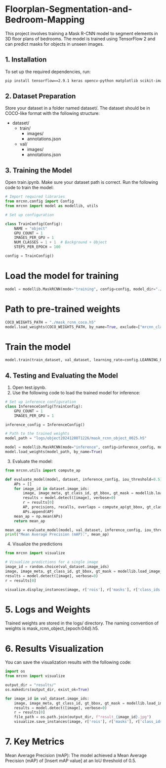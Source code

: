 # Floorplan-Segmentation-and-Bedroom-Mapping
This project involves training a Mask R-CNN model to segment elements in 3D floor plans of bedrooms. The model is trained using TensorFlow 2 and can predict masks for objects in unseen images.

## **1. Installation**
To set up the required dependencies, run:
```bash
pip install tensorflow==2.9.1 keras opencv-python matplotlib scikit-image numpy
```
## **2. Dataset Preparation**
Store your dataset in a folder named dataset/.
The dataset should be in COCO-like format with the following structure:

- dataset/
  - train/
    - images/
    - annotations.json
  - val/
    - images/
    - annotations.json

## 3. Training the Model
Open train.ipynb.
Make sure your dataset path is correct.
Run the following code to train the model:
```python
# Import required libraries
from mrcnn.config import Config
from mrcnn import model as modellib, utils

# Set up configuration

class TrainConfig(Config):
    NAME = "object"
    GPU_COUNT = 1
    IMAGES_PER_GPU = 1
    NUM_CLASSES = 1 + 1  # Background + Object
    STEPS_PER_EPOCH = 100

config = TrainConfig()
```
# Load the model for training
```python
model = modellib.MaskRCNN(mode="training", config=config, model_dir="./logs")
```
# Path to pre-trained weights
```python
COCO_WEIGHTS_PATH = "./mask_rcnn_coco.h5"
model.load_weights(COCO_WEIGHTS_PATH, by_name=True, exclude=["mrcnn_class_logits", "mrcnn_bbox_fc", "mrcnn_bbox", "mrcnn_mask"])
```
# Train the model
```python
model.train(train_dataset, val_dataset, learning_rate=config.LEARNING_RATE, epochs=30, layers="all")
```
## 4. Testing and Evaluating the Model

1. Open test.ipynb.
2. Use the following code to load the trained model for inference:
```python
# Set up inference configuration
class InferenceConfig(TrainConfig):
    GPU_COUNT = 1
    IMAGES_PER_GPU = 1

inference_config = InferenceConfig()

# Path to the trained weights
model_path = "logs/object20241208T1226/mask_rcnn_object_0025.h5"

model = modellib.MaskRCNN(mode="inference", config=inference_config, model_dir="./logs")
model.load_weights(model_path, by_name=True)
```
3. Evaluate the model:
```python
from mrcnn.utils import compute_ap

def evaluate_model(model, dataset, inference_config, iou_threshold=0.5):
    APs = []
    for image_id in dataset.image_ids:
        image, image_meta, gt_class_id, gt_bbox, gt_mask = modellib.load_image_gt(dataset, inference_config, image_id, use_mini_mask=False)
        results = model.detect([image], verbose=0)
        r = results[0]
        AP, precisions, recalls, overlaps = compute_ap(gt_bbox, gt_class_id, gt_mask, r["rois"], r["class_ids"], r["scores"], r["masks"])
        APs.append(AP)
    mean_ap = np.mean(APs)
    return mean_ap

mean_ap = evaluate_model(model, val_dataset, inference_config, iou_threshold=0.5)
print("Mean Average Precision (mAP):", mean_ap)
```
4. Visualize the predictions
```python
from mrcnn import visualize

# Visualize predictions for a single image
image_id = random.choice(val_dataset.image_ids)
image, image_meta, gt_class_id, gt_bbox, gt_mask = modellib.load_image_gt(val_dataset, inference_config, image_id, use_mini_mask=False)
results = model.detect([image], verbose=0)
r = results[0]

visualize.display_instances(image, r['rois'], r['masks'], r['class_ids'], val_dataset.class_names, r['scores'])
```
# 5. Logs and Weights
Trained weights are stored in the logs/ directory.
The naming convention of weights is mask_rcnn_object_{epoch:04d}.h5.

# 6. Results Visualization
You can save the visualization results with the following code:
```python
import os
from mrcnn import visualize

output_dir = "results/"
os.makedirs(output_dir, exist_ok=True)

for image_id in val_dataset.image_ids:
    image, image_meta, gt_class_id, gt_bbox, gt_mask = modellib.load_image_gt(val_dataset, inference_config, image_id, use_mini_mask=False)
    results = model.detect([image], verbose=0)
    r = results[0]
    file_path = os.path.join(output_dir, f"result_{image_id}.jpg")
    visualize.save_instances(image, r['rois'], r['masks'], r['class_ids'], val_dataset.class_names, r['scores'], file_path=file_path)
```
# 7. Key Metrics
Mean Average Precision (mAP): The model achieved a Mean Average Precision (mAP) of [Insert mAP value] at an IoU threshold of 0.5.

